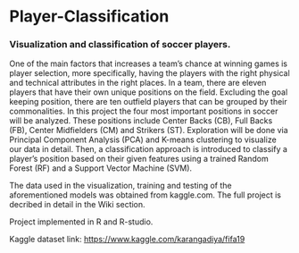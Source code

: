 # Player-Classification
### Visualization and classification of soccer players.

One of the main factors that increases a team’s chance at winning games is player selection, more specifically, having the players with the right physical and technical attributes in the right places. In a team, there are eleven players that have their own unique positions on the field. Excluding the goal keeping position, there are ten outfield players that can be grouped by their commonalities. In this project the four most important positions in soccer will be analyzed. These positions include Center Backs (CB), Full Backs (FB), Center Midfielders (CM) and Strikers (ST). Exploration will be done via Principal Component Analysis (PCA) and K-means clustering to visualize our data in detail. Then, a classification approach is introduced to classify a player’s position based on their given features using a trained Random Forest (RF) and a Support Vector Machine (SVM).

The data used in the visualization, training and testing of the aforementioned models was obtained from kaggle.com. The full project is decribed in detail in the Wiki section.

Project implemented in R and R-studio.

Kaggle dataset link: https://www.kaggle.com/karangadiya/fifa19
